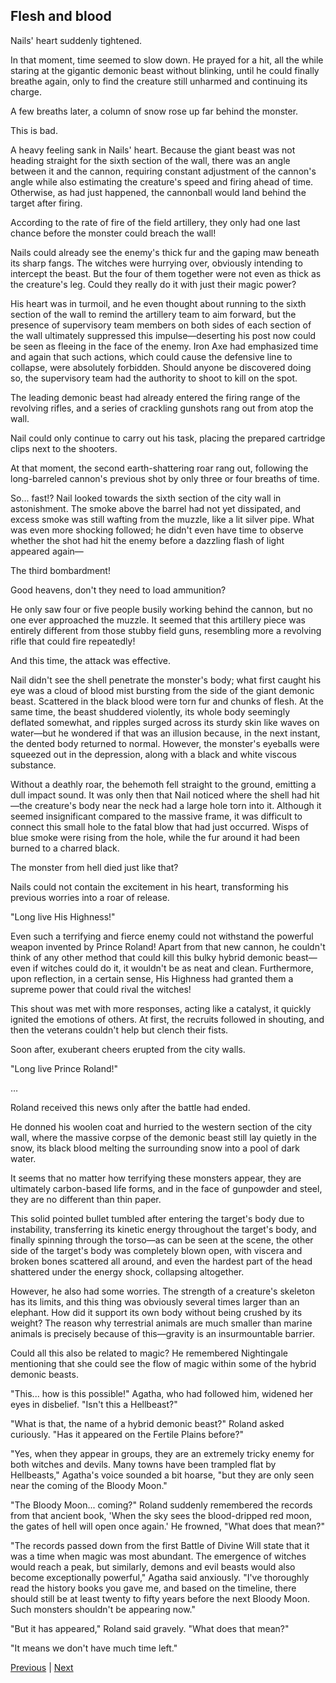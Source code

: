 ## Flesh and blood
Nails' heart suddenly tightened.

In that moment, time seemed to slow down. He prayed for a hit, all the while staring at the gigantic demonic beast without blinking, until he could finally breathe again, only to find the creature still unharmed and continuing its charge.

A few breaths later, a column of snow rose up far behind the monster.

This is bad.

A heavy feeling sank in Nails' heart. Because the giant beast was not heading straight for the sixth section of the wall, there was an angle between it and the cannon, requiring constant adjustment of the cannon's angle while also estimating the creature's speed and firing ahead of time. Otherwise, as had just happened, the cannonball would land behind the target after firing.

According to the rate of fire of the field artillery, they only had one last chance before the monster could breach the wall!

Nails could already see the enemy's thick fur and the gaping maw beneath its sharp fangs. The witches were hurrying over, obviously intending to intercept the beast. But the four of them together were not even as thick as the creature's leg. Could they really do it with just their magic power?

His heart was in turmoil, and he even thought about running to the sixth section of the wall to remind the artillery team to aim forward, but the presence of supervisory team members on both sides of each section of the wall ultimately suppressed this impulse—deserting his post now could be seen as fleeing in the face of the enemy. Iron Axe had emphasized time and again that such actions, which could cause the defensive line to collapse, were absolutely forbidden. Should anyone be discovered doing so, the supervisory team had the authority to shoot to kill on the spot.

The leading demonic beast had already entered the firing range of the revolving rifles, and a series of crackling gunshots rang out from atop the wall.



Nail could only continue to carry out his task, placing the prepared cartridge clips next to the shooters.

At that moment, the second earth-shattering roar rang out, following the long-barreled cannon's previous shot by only three or four breaths of time.

So... fast!? Nail looked towards the sixth section of the city wall in astonishment. The smoke above the barrel had not yet dissipated, and excess smoke was still wafting from the muzzle, like a lit silver pipe. What was even more shocking followed; he didn't even have time to observe whether the shot had hit the enemy before a dazzling flash of light appeared again—

The third bombardment!

Good heavens, don't they need to load ammunition?

He only saw four or five people busily working behind the cannon, but no one ever approached the muzzle. It seemed that this artillery piece was entirely different from those stubby field guns, resembling more a revolving rifle that could fire repeatedly!

And this time, the attack was effective.

Nail didn't see the shell penetrate the monster's body; what first caught his eye was a cloud of blood mist bursting from the side of the giant demonic beast. Scattered in the black blood were torn fur and chunks of flesh. At the same time, the beast shuddered violently, its whole body seemingly deflated somewhat, and ripples surged across its sturdy skin like waves on water—but he wondered if that was an illusion because, in the next instant, the dented body returned to normal. However, the monster's eyeballs were squeezed out in the depression, along with a black and white viscous substance.

Without a deathly roar, the behemoth fell straight to the ground, emitting a dull impact sound. It was only then that Nail noticed where the shell had hit—the creature's body near the neck had a large hole torn into it. Although it seemed insignificant compared to the massive frame, it was difficult to connect this small hole to the fatal blow that had just occurred. Wisps of blue smoke were rising from the hole, while the fur around it had been burned to a charred black.



The monster from hell died just like that?

Nails could not contain the excitement in his heart, transforming his previous worries into a roar of release.

"Long live His Highness!"

Even such a terrifying and fierce enemy could not withstand the powerful weapon invented by Prince Roland! Apart from that new cannon, he couldn't think of any other method that could kill this bulky hybrid demonic beast— even if witches could do it, it wouldn't be as neat and clean. Furthermore, upon reflection, in a certain sense, His Highness had granted them a supreme power that could rival the witches!

This shout was met with more responses, acting like a catalyst, it quickly ignited the emotions of others. At first, the recruits followed in shouting, and then the veterans couldn't help but clench their fists.

Soon after, exuberant cheers erupted from the city walls.

"Long live Prince Roland!"

…

Roland received this news only after the battle had ended.



He donned his woolen coat and hurried to the western section of the city wall, where the massive corpse of the demonic beast still lay quietly in the snow, its black blood melting the surrounding snow into a pool of dark water.

It seems that no matter how terrifying these monsters appear, they are ultimately carbon-based life forms, and in the face of gunpowder and steel, they are no different than thin paper.

This solid pointed bullet tumbled after entering the target's body due to instability, transferring its kinetic energy throughout the target's body, and finally spinning through the torso—as can be seen at the scene, the other side of the target's body was completely blown open, with viscera and broken bones scattered all around, and even the hardest part of the head shattered under the energy shock, collapsing altogether.

However, he also had some worries. The strength of a creature's skeleton has its limits, and this thing was obviously several times larger than an elephant. How did it support its own body without being crushed by its weight? The reason why terrestrial animals are much smaller than marine animals is precisely because of this—gravity is an insurmountable barrier.

Could all this also be related to magic? He remembered Nightingale mentioning that she could see the flow of magic within some of the hybrid demonic beasts.

"This... how is this possible!" Agatha, who had followed him, widened her eyes in disbelief. "Isn't this a Hellbeast?"

"What is that, the name of a hybrid demonic beast?" Roland asked curiously. "Has it appeared on the Fertile Plains before?"

"Yes, when they appear in groups, they are an extremely tricky enemy for both witches and devils. Many towns have been trampled flat by Hellbeasts," Agatha's voice sounded a bit hoarse, "but they are only seen near the coming of the Bloody Moon."

"The Bloody Moon... coming?" Roland suddenly remembered the records from that ancient book, 'When the sky sees the blood-dripped red moon, the gates of hell will open once again.' He frowned, "What does that mean?"



"The records passed down from the first Battle of Divine Will state that it was a time when magic was most abundant. The emergence of witches would reach a peak, but similarly, demons and evil beasts would also become exceptionally powerful," Agatha said anxiously. "I've thoroughly read the history books you gave me, and based on the timeline, there should still be at least twenty to fifty years before the next Bloody Moon. Such monsters shouldn't be appearing now."



"But it has appeared," Roland said gravely. "What does that mean?"



"It means we don't have much time left."





[Previous](CH0379.md) | [Next](CH0381.md)
